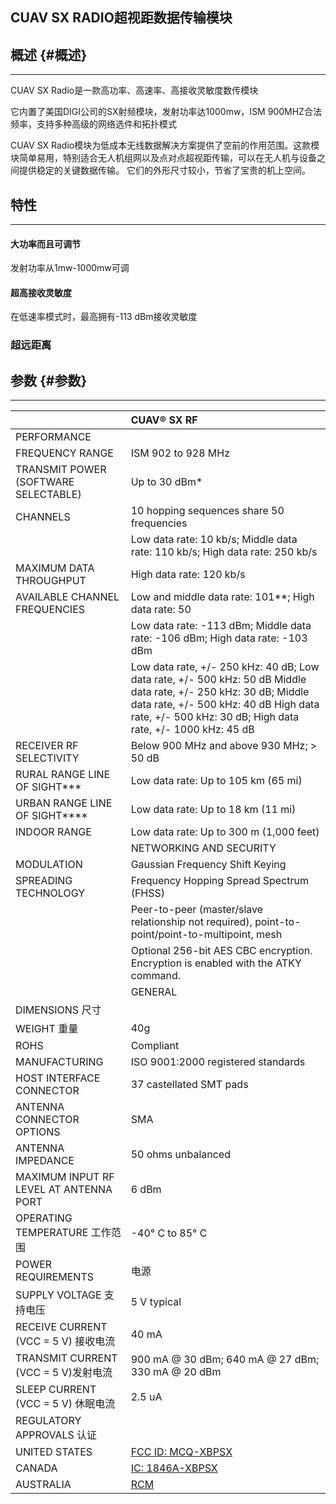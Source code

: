## CUAV SX RADIO超视距数据传输模块

## 概述 {#概述}

---

CUAV SX Radio是一款高功率、高速率、高接收灵敏度数传模块

它内置了美国DIGI公司的SX射频模块，发射功率达1000mw，ISM 900MHZ合法频率，支持多种高级的网络选件和拓扑模式

CUAV SX Radio模块为低成本无线数据解决方案提供了空前的作用范围。这款模块简单易用，特别适合无人机组网以及点对点超视距传输，可以在无人机与设备之间提供稳定的关键数据传输。 它们的外形尺寸较小，节省了宝贵的机上空间。

## 特性

---

#### 大功率而且可调节

发射功率从1mw-1000mw可调

#### 超高接收灵敏度

在低速率模式时，最高拥有-113 dBm接收灵敏度

### 超远距离



## 参数 {#参数}

---

|  | CUAV® SX RF |
| :--- | :--- |
| PERFORMANCE |  |
| FREQUENCY RANGE | ISM 902 to 928 MHz |
| TRANSMIT POWER \(SOFTWARE SELECTABLE\) | Up to 30 dBm\* |
| CHANNELS | 10 hopping sequences share 50 frequencies |
|  | Low data rate: 10 kb/s; Middle data rate: 110 kb/s; High data rate: 250 kb/s |
| MAXIMUM DATA THROUGHPUT | High data rate: 120 kb/s |
| AVAILABLE CHANNEL FREQUENCIES | Low and middle data rate: 101\*\*; High data rate: 50 |
|  | Low data rate: -113 dBm; Middle data rate: -106 dBm; High data rate: -103 dBm |
|  | Low data rate, +/- 250 kHz: 40 dB; Low data rate, +/- 500 kHz: 50 dB Middle data rate, +/- 250 kHz: 30 dB; Middle data rate, +/- 500 kHz: 40 dB High data rate, +/- 500 kHz: 30 dB; High data rate, +/- 1000 kHz: 45 dB |
| RECEIVER RF SELECTIVITY | Below 900 MHz and above 930 MHz; &gt; 50 dB |
| RURAL RANGE LINE OF SIGHT\*\*\* | Low data rate: Up to 105 km \(65 mi\) |
| URBAN RANGE LINE OF SIGHT\*\*\*\* | Low data rate: Up to 18 km \(11 mi\) |
| INDOOR RANGE | Low data rate: Up to 300 m \(1,000 feet\) |
|  | NETWORKING AND SECURITY |
| MODULATION | Gaussian Frequency Shift Keying |
| SPREADING TECHNOLOGY | Frequency Hopping Spread Spectrum \(FHSS\) |
|  | Peer-to-peer \(master/slave relationship not required\), point-to-point/point-to-multipoint, mesh |
|  | Optional 256-bit AES CBC encryption. Encryption is enabled with the ATKY command. |
|  | GENERAL |
| DIMENSIONS 尺寸 |  |
| WEIGHT        重量 | 40g |
| ROHS | Compliant |
| MANUFACTURING | ISO 9001:2000 registered standards |
| HOST INTERFACE CONNECTOR | 37 castellated SMT pads |
| ANTENNA CONNECTOR OPTIONS | SMA |
| ANTENNA IMPEDANCE | 50 ohms unbalanced |
| MAXIMUM INPUT RF LEVEL AT ANTENNA PORT | 6 dBm |
| OPERATING TEMPERATURE 工作范围 | -40° C to 85° C |
| POWER REQUIREMENTS | 电源 |
| SUPPLY VOLTAGE 支持电压 | 5 V typical |
| RECEIVE CURRENT \(VCC = 5 V\) 接收电流 | 40 mA |
| TRANSMIT CURRENT \(VCC = 5 V\)发射电流 | 900 mA @ 30 dBm; 640 mA @ 27 dBm; 330 mA @ 20 dBm |
| SLEEP CURRENT \(VCC = 5 V\) 休眠电流 | 2.5 uA |
| REGULATORY APPROVALS 认证 |  |
| UNITED STATES | [FCC ID: MCQ-XBPSX](https://www.digi.com/resources/certifications) |
| CANADA | [IC: 1846A-XBPSX](https://www.digi.com/resources/certifications) |
| AUSTRALIA | [RCM](https://www.digi.com/resources/certifications) |



